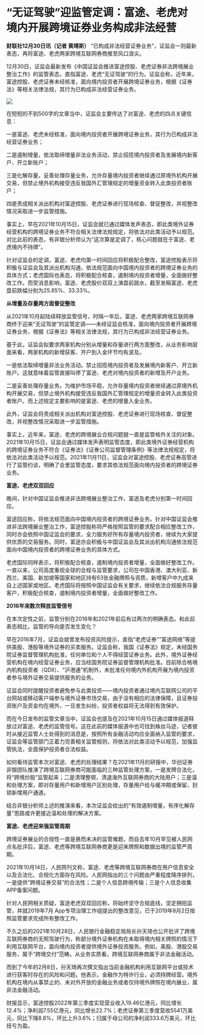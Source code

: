 # “无证驾驶”迎监管定调：富途、老虎对境内开展跨境证券业务构成非法经营

**财联社12月30日讯（记者 黄靖斯）** “已构成非法经营证券业务”，证监会一则最新表态，再将富途、老虎两家跨境互联网券商推至风口浪尖。

12月30日，证监会最新发布《中国证监会推进富途控股、老虎证券非法跨境展业整治工作》的监管表态，直指富途、老虎“无证驾驶”的行为。证监会称，近年来，富途控股、老虎证券未经核准，面向境内投资者开展跨境证券业务，根据《证券法》等相关法律法规，其行为已构成非法经营证券业务。

![](https://inews.gtimg.com/newsapp_bt/0/15585486739/1000)

在短短的不到500字的文章当中，证监会主要传达了对富途、老虎的四点关键信息：

一是富途、老虎未经核准，面向境内投资者开展跨境证券业务，其行为已构成非法经营证券业务；

二是遏制增量，依法取缔增量非法业务活动，禁止招揽境内投资者及发展境内新客户、开立新账户；

三是化解存量，妥善处理存量业务，允许存量境内投资者继续通过原境外机构开展交易，但禁止境外机构接受违反我国外汇管理规定的增量资金转入此类投资者账户；

四是责成相关派出机构对富途控股、老虎证券进行现场核查、督促整改，并视整改情况采取进一步监管措施。

事实上，早在2021年10月15日，证监会就已通过媒体发声表态，即此类境外证券经营机构的跨境证券业务不符合相关法律法规规定，将依法对此类活动予以规范。对比此前的表态，有非银分析师认为“这次算是定调了，核心问题就在于富途、老虎境内不持牌”。

针对证监会的定调，富途、老虎均第一时间回应将积极配合整改，富途控股表示将积极与证监会及其派出机构沟通，依法规范面向中国境内投资者的跨境证券业务的具体方式；老虎国际也表态，将积极配合核查，遏制境内投资者增量，全面做好整改工作。而受消息影响，富途、老虎股价双双上演盘前跳水，截至发稿富途、老虎盘前跌幅分别为25.85%、33.33%。

**从增量及存量两方面督促整改**

从2021年10月起陆续释放监管信号，时隔一年后，富途、老虎两家跨境互联网券商终于迎来“无证驾驶”的监管定调——未经证监会核准，面向境内投资者开展跨境证券业务，根据《证券法》等相关法律法规，其行为已构成非法经营证券业务。

基于此，证监会拟要求两家机构分别从增量和存量进行两方面整改，从业务影响层面来看，两家机构的新增获客、开户到入金环节均有波及。

一是依法取缔增量非法业务活动。禁止招揽境内投资者及发展境内新客户、开立新账户。这就意味着监管直接叫停了富途、老虎对境内投资者的新增及开户业务。

二是妥善处理存量业务。为维护市场平稳，允许存量境内投资者继续通过原境外机构开展交易，但禁止境外机构接受违反我国外汇管理规定的增量资金转入此类投资者账户。而上述规定主要影响的是富途、老虎的增量入金业务。

此外，证监会将责成相关派出机构对富途控股、老虎证券进行现场核查、督促整改，并视整改情况采取进一步监管措施。

事实上，近年来，富途、老虎的跨境展业合规问题就一直是监管格外关注的对象。2021年10月15日，证监会通过媒体发声表明监管态度，即此类境外证券经营机构的跨境证券业务不符合《证券法》《证券公司监督管理条例》等法律法规规定，将依法对此类活动予以规范。2021年11月11日，证监会对富途控股、老虎证券高管进行了监管约谈，明确了会里监管态度，要求其依法规范面向境内投资者的跨境证券业务。

**富途、老虎双双回应**

晚间，针对中国证监会推进非法跨境展业整治工作，富途及老虎分别第一时间回应。

富途回应称，将依法规范面向中国境内投资者的跨境证券业务。针对中国证监会推进非法跨境展业整治工作，富途控股称将严格按照监管的要求配合相应整改工作，同时亦会依照中国证监会的要求，全力服务好所有存量境内投资者，继续为大家提供优质的交易服务。同时，富途亦会积极与中国证监会及其派出机构沟通依法规范面向中国境内投资者的跨境证券业务的具体方式。

老虎国际同样表示，将积极配合核查，遏制境内投资者增量，全面做好整改工作。一直以来，公司高度重视全球的合规与监管要求，公司在中国香港、澳大利亚、新西兰、美国、新加坡等国家和地区持有63张金融牌照与资质，新增客户中九成来自上述国家或地区。老虎国际将按照中国证监会有关要求，继续依法合规服务存量客户，积极配合核查，遏制境内投资者增量，全面做好整改工作。

**2016年来数次释放监管信号**

在本次定性之前，监管分别在2016年和2021年前后有过两次的明确表态。和此前表态相比，监管的导向是否发生变化？

早在2016年7月，证监会就曾发布投资风险提示，直指“老虎证券”“富途网络”等提供美股、港股等境外证券的买卖服务。证监会称，我国《证券法》规定，未经国务院证券监督管理机构批准，任何单位和个人不得经营证券业务。此外，境外证券经营机构在境内经营证券业务，应当经国务院证券监督管理机构批准。目前除合格境内机构投资者（QDII）、“沪港通”机制外，未批准任何境内外机构开展为境内投资者参与境外证券交易提供服务的业务。

证监会同时提醒投资者避免参与此类投资——境内投资者通过境内互联网公司的平台网站或移动客户端参与境外证券市场交易，由于没有相应的法律保障，且证券投资账户及资金均在境外，一旦发生纠纷，投资者权益将无法得到有效保护。

而在今日发布的监管文章当中，证监会也提及在2021年10月15日通过媒体报道释放过对富途、老虎的监管信号。这在此前的媒体报道中也可找到蛛丝马迹，记者彼时从接近监管人士处得到的消息是，按照所有金融活动均应全面纳入监管的要求，证监会等监管部门正着力完善相关监管规则，将依法对此类活动予以规范，加强监管执法，全面保护投资者合法权益。

如何看待监管本次对富途、老虎的处理结果？在2021年11月的研报中，华创证券非银团队推演了跨境互联网券商可能面临的三种监管处理方案，一是发牌合法化，将“跨境炒股”监管起来；二是清理整顿，清退海外互联网券商的大陆用户；三是温和处理方案，即对存量用户和新增用户区别处理，存量用户给与缓冲期或保留，封锁新增用户通道。

结合非银分析师上述的推演来看，本次证监会给出的“有效遏制增量，有序化解存量”思路或许更接近温和处理的解决方案。

**富途、老虎迎来强监管周期**

跨境证券展业的合规性一直是悬而未决的监管难题，而自去年10月罕见被人民网点名批评后，富途、老虎等跨境互联网券商更是迎来牌照和数据出境的监管严周期。

2021年10月14日，人民网刊文称，富途、老虎等跨境互联网券商在用户信息安全以及合法化、合规化方面存在风险。人民网指出的三个问题由严重程度降序排列，一是提供“跨境证券交易”的合法性；二是个人信息跨境传输；三是个人信息收集APP备案问题。

针对人民网相关质疑，富途老虎双双回应称，将始终坚守合规底线，坚定拥抱监管，并就2019年7月
App专项治理工作组提出的整改意见，已于2019年8月2日按照监管要求完成所有整改工作。

不久之后的2021年10月28日，人民银行金融稳定局局长孙天琦也公开批评了跨境互联网券商的无照驾驶行为，称部分境外证券机构在未取得境内相关牌照的情况下利用互联网平台，面向境内投资者提供境外证券投资服务。例如，美股、港股交易服务，属于“跨境交付”范畴。从业务实质看，跨境互联网券商属于非法金融活动。

而到了今年的2月8日，孙天琦再次撰文指出当前金融机构利用互联网平台或技术进行获客时存在的风险和问题。他表示，金融作为特许行业，必须持牌经营。境外机构在境内从事禁止的、未对外开放的金融业务或者仅持境外牌照在境内展业，属非法金融活动。

财报显示，富途控股2022年第三季度实现营业收入19.46亿港元，同比增长12.4%；净利润7.55亿港元，同比增长22.7%；老虎证券第三季度营收5541万美元，同比下降8.8%，环比上升3.6%；归属于母公司的净利润333.6万美元，环比扭亏为盈。

